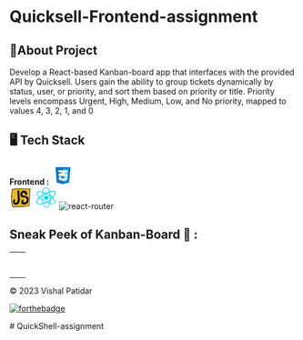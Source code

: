 # Quicksell-Frontend-assignment

## 📌About Project
Develop a React-based Kanban-board app that interfaces with the provided API by Quicksell. Users gain the ability to group tickets dynamically by status, user, or priority, and sort them based on priority or title. Priority levels encompass Urgent, High, Medium, Low, and No priority, mapped to values 4, 3, 2, 1, and 0

## 🖥️ Tech Stack
**Frontend :**
<code><img height="40" src="https://raw.githubusercontent.com/AnmolVerma404/AnmolVerma404/main/gif/css.webp" alt="css"></code>
<code> <img src="https://raw.githubusercontent.com/AnmolVerma404/AnmolVerma404/main/gif/js.webp" height="40" alt="js"></code>
<code><img height="40" src="https://raw.githubusercontent.com/AnmolVerma404/AnmolVerma404/main/gif/react.webp" alt="react"></code>
![react-router](https://img.shields.io/badge/React_Router-CA4245?style=for-the-badge&logo=react-router&logoColor=white)&nbsp;


## Sneak Peek of  Kanban-Board 🙈 :

<table>
  <tr>
    <td><img src="https://github.com/vishal1patidar/Quicksell-Frontend-assignment/assets/79128256/6119f174-c748-40c7-98a9-0b80c5573151" alt="" /></td>
    <td><img src="https://github.com/vishal1patidar/Quicksell-Frontend-assignment/assets/79128256/870bb1a3-33b7-443b-add5-dcc1fc81a4c6" alt="" /></td>
  </tr>
  <tr>
    <td><img src="https://github.com/vishal1patidar/Quicksell-Frontend-assignment/assets/79128256/ae532c31-ceb8-4414-aae2-735c2b4c40d1" alt="" /></td>
    <td><img src="https://github.com/vishal1patidar/Quicksell-Frontend-assignment/assets/79128256/bf8202a8-6633-49b2-8e26-19f0db1e17ce" alt="" /></td>
  </tr>
</table>

© 2023 Vishal Patidar

[![forthebadge](https://forthebadge.com/images/badges/built-with-love.svg)](https://forthebadge.com)

#   Q u i c k S h e l l - a s s i g n m e n t 
 
 